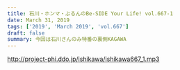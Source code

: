 ```yaml
---
title: 石川・ホンマ・ぶるんのBe-SIDE Your Life! vol.667-1
date: March 31, 2019
tags: ['2019', 'March 2019', 'vol.667']
draft: false
summary: 今回は石川さんのみ特番の裏側KAGAWA
---
```


http://project-phi.ddo.jp/ishikawa/ishikawa667_1.mp3